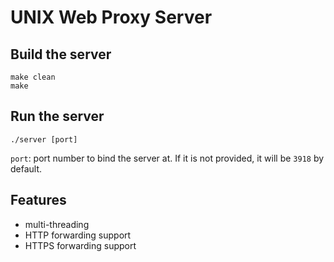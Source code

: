 # UNIX Web Proxy Server

## Build the server

```shell
make clean
make 
```

## Run the server

```shell
./server [port]
```

`port`: port number to bind the server at. If it is not provided, it will be `3918` by default.

## Features

- multi-threading
- HTTP forwarding support
- HTTPS forwarding support
